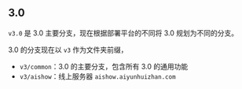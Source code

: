 ## 3.0

`v3.0` 是 3.0 主要分支，现在根据部署平台的不同将 3.0 规划为不同的分支。

3.0 的分支现在以 `v3` 作为文件夹前缀，

- `v3/common`：3.0 的主要分支，包含所有 3.0 的通用功能
- `v3/aishow`：线上服务器 `aishow.aiyunhuizhan.com`